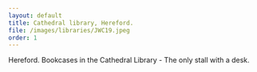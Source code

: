 ```yaml
---
layout: default
title: Cathedral library, Hereford.
file: /images/libraries/JWC19.jpeg
order: 1
---
```

Hereford. Bookcases in the Cathedral Library - The only stall with a desk.
